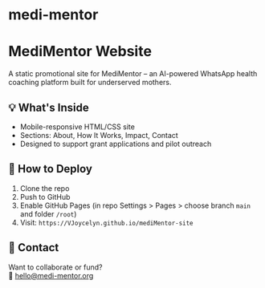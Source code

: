 # medi-mentor
# MediMentor Website

A static promotional site for MediMentor – an AI-powered WhatsApp health coaching platform built for underserved mothers.

## 💡 What's Inside
- Mobile-responsive HTML/CSS site
- Sections: About, How It Works, Impact, Contact
- Designed to support grant applications and pilot outreach

## 🚀 How to Deploy
1. Clone the repo
2. Push to GitHub
3. Enable GitHub Pages (in repo Settings > Pages > choose branch `main` and folder `/root`)
4. Visit: `https://VJoycelyn.github.io/mediMentor-site`

## 📧 Contact
Want to collaborate or fund?  
📩 hello@medi-mentor.org
